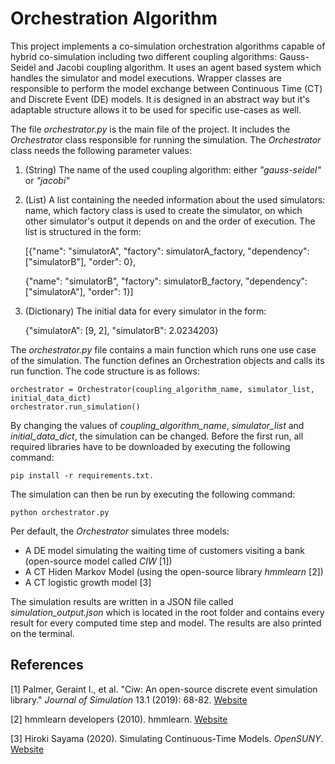 # Orchestration Algorithm
This project implements a co-simulation orchestration algorithms capable of hybrid co-simulation including two different coupling algorithms: Gauss-Seidel and Jacobi coupling algorithm. It uses an agent based system which handles the simulator and model executions. Wrapper classes are responsible to perform the model exchange between Continuous Time (CT) and Discrete Event (DE) models. It is designed in an abstract way but it's adaptable structure allows it to be used for specific use-cases as well.

The file _orchestrator.py_ is the main file of the project. It includes the _Orchestrator_ class responsible for running the simulation. The _Orchestrator_ class needs the following parameter values:
1. (String) The name of the used coupling algorithm: either _"gauss-seidel"_ or _"jacobi"_
2. (List) A list containing the needed information about the used simulators: name, which factory class is used to create the simulator, on which other simulator's output it depends on and the order of execution. The list is structured in the form: 

    [{"name": "simulatorA", "factory": simulatorA_factory, "dependency": ["simulatorB"], "order": 0}, 
    
    {"name": "simulatorB", "factory": simulatorB_factory, "dependency": ["simulatorA"], "order": 1}]
3. (Dictionary) The initial data for every simulator in the form: 

    {"simulatorA": [9, 2], "simulatorB": 2.0234203}

The _orchestrator.py_ file contains a main function which runs one use case of the simulation. The function defines an Orchestration objects and calls its run function. The code structure is as follows:
```
orchestrator = Orchestrator(coupling_algorithm_name, simulator_list, initial_data_dict)
orchestrator.run_simulation()
```
By changing the values of _coupling_algorithm_name_, _simulator_list_ and _initial_data_dict_, the simulation can be changed. Before the first run, all required libraries have to be downloaded by executing the following command: 
```
pip install -r requirements.txt.
```

The simulation can then be run by executing the following command: 
```
python orchestrator.py 
```
Per default, the _Orchestrator_ simulates three models:
* A DE model simulating the waiting time of customers visiting a bank (open-source model called _CIW_ [1])
* A CT Hiden Markov Model (using the open-source library _hmmlearn_ [2])
* A CT logistic growth model [3]

The simulation results are written in a JSON file called _simulation_output.json_ which is located in the root folder and contains every result for every computed time step and model. The results are also printed on the terminal.

## References
[1] Palmer, Geraint I., et al. "Ciw: An open-source discrete event simulation library." _Journal of Simulation_ 13.1 (2019): 68-82. [Website](https://ciw.readthedocs.io/en/latest/index.html)

[2] hmmlearn developers (2010). hmmlearn. [Website](https://hmmlearn.readthedocs.io/en/latest/)

[3] Hiroki Sayama (2020). Simulating Continuous-Time Models. _OpenSUNY_. [Website](https://math.libretexts.org/Bookshelves/Applied_Mathematics/Book%3A_Introduction_to_the_Modeling_and_Analysis_of_Complex_Systems_(Sayama)/06%3A_ContinuousTime_Models_I__Modeling/6.04%3A_Simulating_Continuous-Time_Models)
